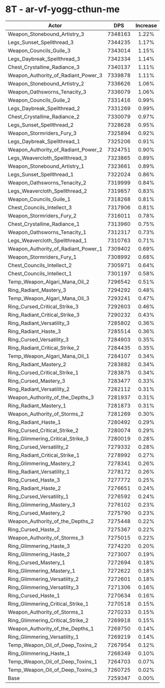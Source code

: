 # 8T - ar-vf-yogg-cthun-me
| Actor | DPS | Increase |
|---|:---:|:---:|
|Weapon_Stonebound_Artistry_3|7348163|1.22%|
|Legs_Sunset_Spellthread_3|7344235|1.17%|
|Weapon_Councils_Guile_3|7343014|1.15%|
|Legs_Daybreak_Spellthread_3|7342334|1.14%|
|Chest_Crystalline_Radiance_3|7340137|1.11%|
|Weapon_Authority_of_Radiant_Power_3|7339878|1.11%|
|Weapon_Stonebound_Artistry_2|7336626|1.06%|
|Weapon_Oathsworns_Tenacity_3|7336079|1.06%|
|Weapon_Councils_Guile_2|7331416|0.99%|
|Legs_Daybreak_Spellthread_2|7331269|0.99%|
|Chest_Crystalline_Radiance_2|7330079|0.97%|
|Legs_Sunset_Spellthread_2|7328628|0.95%|
|Weapon_Stormriders_Fury_3|7325894|0.92%|
|Legs_Daybreak_Spellthread_1|7325206|0.91%|
|Weapon_Authority_of_Radiant_Power_2|7324751|0.90%|
|Legs_Weavercloth_Spellthread_3|7323865|0.89%|
|Weapon_Stonebound_Artistry_1|7323661|0.89%|
|Legs_Sunset_Spellthread_1|7322024|0.86%|
|Weapon_Oathsworns_Tenacity_2|7319999|0.84%|
|Legs_Weavercloth_Spellthread_2|7319857|0.83%|
|Weapon_Councils_Guile_1|7318268|0.81%|
|Chest_Councils_Intellect_3|7317906|0.81%|
|Weapon_Stormriders_Fury_2|7316011|0.78%|
|Chest_Crystalline_Radiance_1|7313960|0.75%|
|Weapon_Oathsworns_Tenacity_1|7312317|0.73%|
|Legs_Weavercloth_Spellthread_1|7310763|0.71%|
|Weapon_Authority_of_Radiant_Power_1|7309402|0.69%|
|Weapon_Stormriders_Fury_1|7308992|0.68%|
|Chest_Councils_Intellect_2|7305971|0.64%|
|Chest_Councils_Intellect_1|7301197|0.58%|
|Temp_Weapon_Algari_Mana_Oil_2|7296542|0.51%|
|Ring_Radiant_Mastery_3|7294292|0.48%|
|Temp_Weapon_Algari_Mana_Oil_3|7293241|0.47%|
|Ring_Cursed_Critical_Strike_3|7292603|0.46%|
|Ring_Radiant_Critical_Strike_3|7290232|0.43%|
|Ring_Radiant_Versatility_3|7285802|0.36%|
|Ring_Radiant_Haste_3|7285514|0.36%|
|Ring_Cursed_Versatility_3|7284903|0.35%|
|Ring_Radiant_Critical_Strike_2|7284435|0.35%|
|Temp_Weapon_Algari_Mana_Oil_1|7284107|0.34%|
|Ring_Radiant_Mastery_2|7283882|0.34%|
|Ring_Cursed_Critical_Strike_1|7283875|0.34%|
|Ring_Cursed_Mastery_3|7283477|0.33%|
|Ring_Radiant_Versatility_2|7282112|0.31%|
|Weapon_Authority_of_the_Depths_3|7281937|0.31%|
|Ring_Radiant_Mastery_1|7281873|0.31%|
|Weapon_Authority_of_Storms_2|7281269|0.30%|
|Ring_Radiant_Haste_1|7280492|0.29%|
|Ring_Cursed_Critical_Strike_2|7280074|0.29%|
|Ring_Glimmering_Critical_Strike_3|7280019|0.28%|
|Ring_Cursed_Versatility_2|7279332|0.28%|
|Ring_Radiant_Critical_Strike_1|7278992|0.27%|
|Ring_Glimmering_Mastery_2|7278341|0.26%|
|Ring_Radiant_Versatility_1|7278172|0.26%|
|Ring_Cursed_Haste_3|7277772|0.25%|
|Ring_Radiant_Haste_2|7276651|0.24%|
|Ring_Cursed_Versatility_1|7276592|0.24%|
|Ring_Glimmering_Mastery_3|7276102|0.23%|
|Ring_Cursed_Mastery_2|7275790|0.23%|
|Weapon_Authority_of_the_Depths_2|7275448|0.22%|
|Ring_Cursed_Haste_2|7275367|0.22%|
|Weapon_Authority_of_Storms_3|7275015|0.22%|
|Ring_Glimmering_Haste_3|7274220|0.20%|
|Ring_Glimmering_Haste_2|7273007|0.19%|
|Ring_Cursed_Mastery_1|7272694|0.18%|
|Ring_Glimmering_Mastery_1|7272622|0.18%|
|Ring_Glimmering_Versatility_2|7272601|0.18%|
|Ring_Glimmering_Versatility_3|7271306|0.16%|
|Ring_Cursed_Haste_1|7270634|0.16%|
|Ring_Glimmering_Critical_Strike_1|7270518|0.15%|
|Weapon_Authority_of_Storms_1|7270233|0.15%|
|Ring_Glimmering_Critical_Strike_2|7269918|0.15%|
|Weapon_Authority_of_the_Depths_1|7269750|0.14%|
|Ring_Glimmering_Versatility_1|7269219|0.14%|
|Temp_Weapon_Oil_of_Deep_Toxins_2|7267954|0.12%|
|Ring_Glimmering_Haste_1|7266349|0.10%|
|Temp_Weapon_Oil_of_Deep_Toxins_1|7264703|0.07%|
|Temp_Weapon_Oil_of_Deep_Toxins_3|7260725|0.02%|
|Base|7259347|0.00%|
